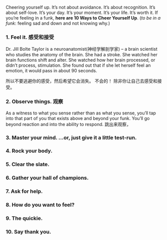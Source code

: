 Cheering yourself up. It’s not about avoidance. It’s about recognition. It’s about self-love. It’s your day. It’s your moment. It’s your life. It’s worth it.
If you’re feeling in a funk, **here are 10 Ways to Cheer Yourself Up**.
(*to be in a funk*:  feeling sad and down and not knowing why.)

### 1. Feel it.  感受和接受
Dr. Jill Bolte Taylor is a neuroanatomist(神经学解剖学家) – a brain scientist who studies the anatomy of the brain. 
She had a stroke. She watched her brain functions shift and alter. She watched how her brain processed, or didn’t process, stimulation. She found out that if she let herself feel an emotion, it would pass in about 90 seconds. 

所以不要逃避你的感受，然后希望它会消失。
不会的！
除非你让自己去感受和接受。 

### 2. Observe things. 观察
As a witness to what you sense rather than as what you sense, you’ll tap into that part of you that exists above and beyond your funk. You’ll go beyond reaction and into the ability to respond.
跳出来观察，
### 3.  Master your mind. …or, just give it a little test-run.
### 4. Rock your body.
### 5. Clear the slate.
### 6. Gather your hall of champions.
###  7. Ask for help.
###  8. How do you want to feel?
### 9. The quickie.
### 10. Say thank you.
